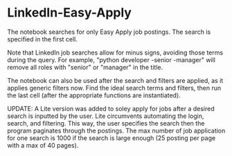 # LinkedIn-Easy-Apply

The notebook searches for only Easy Apply job postings. The search is specified in the first cell.

Note that LinkedIn job searches allow for minus signs, avoiding those terms during the query.
For example, "python developer -senior -manager" will remove all roles with "senior" or "manager" in the title.

The notebook can also be used after the search and filters are applied, as it applies generic filters now.
Find the ideal search terms and filters, then run the last cell (after the appropriate functions are instantiated).

UPDATE: A Lite version was added to soley apply for jobs after a desired search is inputted by the user. Lite circumvents automating the login, search, and filtering. This way, the user specifies the search then the program paginates through the postings. The max number of job application for one search is 1000 if the search is large enough (25 posting per page with a max of 40 pages).
